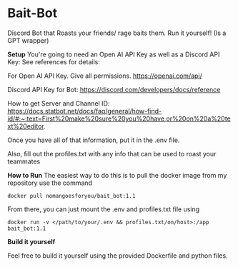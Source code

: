 # Bait-Bot
Discord Bot that Roasts your friends/ rage baits them. Run it yourself! (Is a GPT wrapper)


**Setup**
You're going to need an Open AI API Key as well as a Discord API Key: See references for details:

For Open AI API Key. Give all permissions.
https://openai.com/api/ 

Discord API Key for Bot:
https://discord.com/developers/docs/reference

How to get Server and Channel ID:
https://docs.statbot.net/docs/faq/general/how-find-id/#:~:text=First%20make%20sure%20you%20have,or%20on%20a%20text%20editor.

Once you have all of that information, put it in the .env file.

Also, fill out the profiles.txt with any info that can be used to roast your teammates

**How to Run**
The easiest way to do this is to pull the docker image from my repository use the command 


```
docker pull nomangoesforyou/bait_bot:1.1
````



From there, you can just mount the .env and profiles.txt file using



```
docker run -v </path/to/your/.env && profiles.txt/on/host>:/app bait_bot:1.1
```

**Build it yourself**

Feel free to build it yourself using the provided Dockerfile and python files. 


